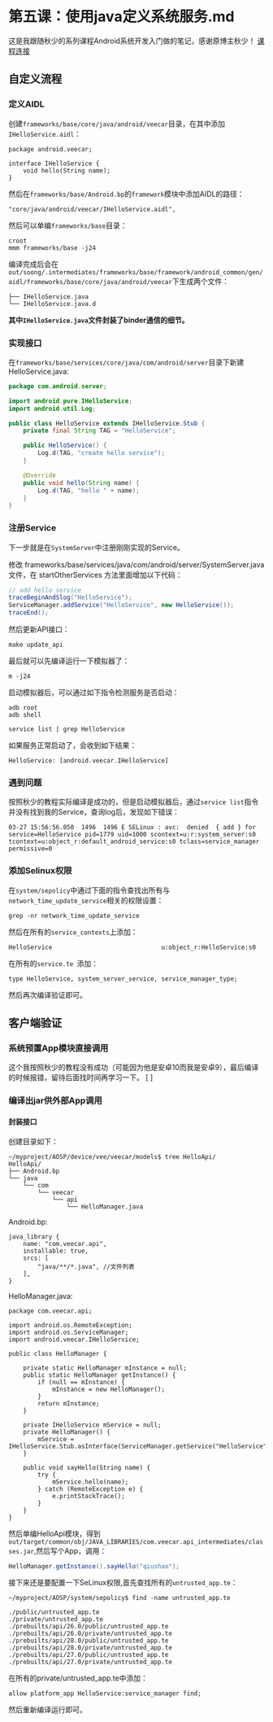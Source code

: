 # 第五课：使用java定义系统服务.md

这是我跟随秋少的系列课程Android系统开发入门做的笔记，感谢原博主秋少！
[课程连接](http://qiushao.net/categories/Android%E7%B3%BB%E7%BB%9F%E5%BC%80%E5%8F%91%E5%85%A5%E9%97%A8/)
<!--more-->

## 自定义流程

### 定义AIDL

创建`frameworks/base/core/java/android/veecar`目录，在其中添加`IHelloService.aidl`：

```
package android.veecar;

interface IHelloService {
    void hello(String name);
}
```

然后在`frameworks/base/Android.bp`的`framework`模块中添加AIDL的路径：

```
"core/java/android/veecar/IHelloService.aidl",
```

然后可以单编`frameworks/base`目录：

```
croot
mmm frameworks/base -j24
```

编译完成后会在`out/soong/.intermediates/frameworks/base/framework/android_common/gen/aidl/frameworks/base/core/java/android/veecar`下生成两个文件：
```
├── IHelloService.java
└── IHelloService.java.d
```

**其中`IHelloService.java`文件封装了binder通信的细节。**

### 实现接口

在`frameworks/base/services/core/java/com/android/server`目录下新建HelloService.java:

```java
package com.android.server;

import android.pure.IHelloService;
import android.util.Log;

public class HelloService extends IHelloService.Stub {
    private final String TAG = "HelloService";

    public HelloService() {
        Log.d(TAG, "create hello service");
    }

    @Override
    public void hello(String name) {
        Log.d(TAG, "hello " + name);
    }
}
```

### 注册Service

下一步就是在`SystemServer`中注册刚刚实现的Service。

修改 frameworks/base/services/java/com/android/server/SystemServer.java 文件，在 startOtherServices 方法里面增加以下代码：

```java
// add hello service
traceBeginAndSlog("HelloService");
ServiceManager.addService("HelloService", new HelloService());
traceEnd();
```

然后更新API接口：

```
make update_api
```

最后就可以先编译运行一下模拟器了：

```
m -j24
```

启动模拟器后，可以通过如下指令检测服务是否启动：

```shell
adb root
adb shell

service list | grep HelloService
```

如果服务正常启动了，会收到如下结果：
```
HelloService: [android.veecar.IHelloService]
```

### 遇到问题

按照秋少的教程实际编译是成功的，但是启动模拟器后，通过`service list`指令并没有找到我的Service，查询log后，发现如下错误：

```
03-27 15:56:56.050  1496  1496 E SELinux : avc:  denied  { add } for service=HelloService pid=1779 uid=1000 scontext=u:r:system_server:s0 tcontext=u:object_r:default_android_service:s0 tclass=service_manager permissive=0
```

### 添加Selinux权限

在`system/sepolicy`中通过下面的指令查找出所有与`network_time_update_service`相关的权限设置：

```
grep -nr network_time_update_service
```

然后在所有的`service_contexts`上添加：

```
HelloService                              u:object_r:HelloService:s0
```

在所有的`service.te `添加：

```
type HelloService, system_server_service, service_manager_type;
```

然后再次编译验证即可。

## 客户端验证

### 系统预置App模块直接调用

这个我按照秋少的教程没有成功（可能因为他是安卓10而我是安卓9），最后编译的时候报错，留待后面找时间再学习一下。 [  ]

### 编译出jar供外部App调用

#### 封装接口

创建目录如下：

```
~/myproject/AOSP/device/vee/veecar/models$ tree HelloApi/
HelloApi/
├── Android.bp
└── java
    └── com
        └── veecar
            └── api
                └── HelloManager.java
```

Android.bp:

```
java_library {
    name: "com.veecar.api",
    installable: true,
    srcs: [
        "java/**/*.java", //文件列表
    ],
}
```

HelloManager.java:

```
package com.veecar.api;

import android.os.RemoteException;
import android.os.ServiceManager;
import android.veecar.IHelloService;

public class HelloManager {

    private static HelloManager mInstance = null;
    public static HelloManager getInstance() {
        if (null == mInstance) {
            mInstance = new HelloManager();
        }
        return mInstance;
    }

    private IHelloService mService = null;
    private HelloManager() {
        mService = IHelloService.Stub.asInterface(ServiceManager.getService("HelloService"));
    }

    public void sayHello(String name) {
        try {
            mService.hello(name);
        } catch (RemoteException e) {
            e.printStackTrace();
        }
    }
}
```

然后单编HelloApi模块，得到`out/target/common/obj/JAVA_LIBRARIES/com.veecar.api_intermediates/classes.jar`,然后写个App，调用：

```java
HelloManager.getInstance().sayHello("qiushao");
```

接下来还是要配置一下SeLinux权限,首先查找所有的`untrusted_app.te`：

```
~/myproject/AOSP/system/sepolicy$ find -name untrusted_app.te

./public/untrusted_app.te
./private/untrusted_app.te
./prebuilts/api/26.0/public/untrusted_app.te
./prebuilts/api/26.0/private/untrusted_app.te
./prebuilts/api/28.0/public/untrusted_app.te
./prebuilts/api/28.0/private/untrusted_app.te
./prebuilts/api/27.0/public/untrusted_app.te
./prebuilts/api/27.0/private/untrusted_app.te
```

在所有的private/untrusted_app.te中添加：

```
allow platform_app HelloService:service_manager find;
```

然后重新编译运行即可。
